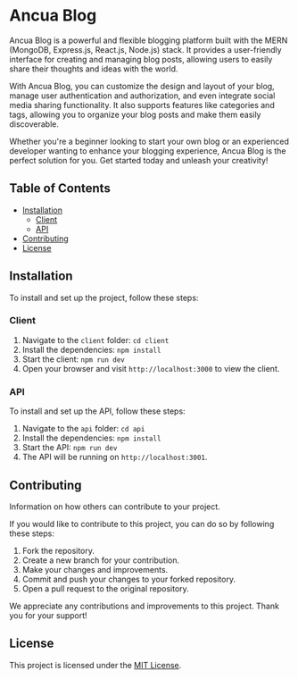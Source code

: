 # Ancua Blog

Ancua Blog is a powerful and flexible blogging platform built with the MERN (MongoDB, Express.js, React.js, Node.js) stack. It provides a user-friendly interface for creating and managing blog posts, allowing users to easily share their thoughts and ideas with the world.

With Ancua Blog, you can customize the design and layout of your blog, manage user authentication and authorization, and even integrate social media sharing functionality. It also supports features like categories and tags, allowing you to organize your blog posts and make them easily discoverable.

Whether you're a beginner looking to start your own blog or an experienced developer wanting to enhance your blogging experience, Ancua Blog is the perfect solution for you. Get started today and unleash your creativity!

## Table of Contents

- [Installation](#installation)
  - [Client](#client)
  - [API](#api)
- [Contributing](#contributing)
- [License](#license)

## Installation

To install and set up the project, follow these steps:

### Client

1. Navigate to the `client` folder: `cd client`
2. Install the dependencies: `npm install`
3. Start the client: `npm run dev`
4. Open your browser and visit `http://localhost:3000` to view the client.

### API

To install and set up the API, follow these steps:

1. Navigate to the `api` folder: `cd api`
2. Install the dependencies: `npm install`
3. Start the API: `npm run dev`
4. The API will be running on `http://localhost:3001`.

## Contributing

Information on how others can contribute to your project.

If you would like to contribute to this project, you can do so by following these steps:

1. Fork the repository.
2. Create a new branch for your contribution.
3. Make your changes and improvements.
4. Commit and push your changes to your forked repository.
5. Open a pull request to the original repository.

We appreciate any contributions and improvements to this project. Thank you for your support!

## License

This project is licensed under the [MIT License](https://opensource.org/licenses/MIT).
